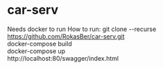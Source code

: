 # car-serv
Needs docker to run
How to run:
git clone --recurse https://github.com/RokasBer/car-serv.git \
docker-compose build \
docker-compose up \
http://localhost:80/swagger/index.html
